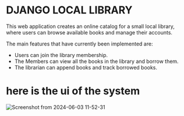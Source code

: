 # DJANGO LOCAL LIBRARY
This web application creates an online catalog for a small local library, where users can browse available books and manage their accounts.

The main features that have currently been implemented are:
* Users can join the library membership.
* The Members can view all the books in the library and borrow them.
* The librarian can append books and track borrowed books.

# here is the ui of the system

![Screenshot from 2024-06-03 11-52-31](https://github.com/Mungaijoe/library-management/assets/124779641/339d2a50-0f92-4571-87c7-ccf8c151b727)
 

